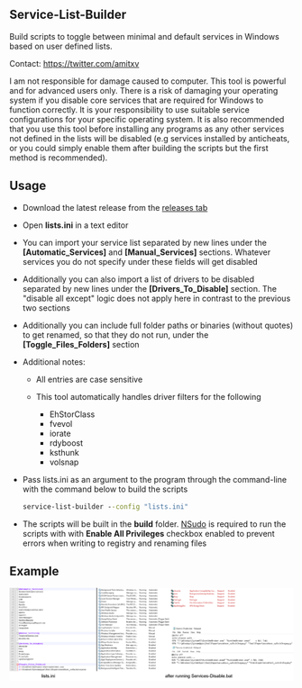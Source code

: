 ## Service-List-Builder

Build scripts to toggle between minimal and default services in Windows based on user defined lists.

Contact: https://twitter.com/amitxv

I am not responsible for damage caused to computer. This tool is powerful and for advanced users only. There is a risk of damaging your operating system if you disable core services that are required for Windows to function correctly. It is your responsibility to use suitable service configurations for your specific operating system. It is also recommended that you use this tool before installing any programs as any other services not defined in the lists will be disabled (e.g services installed by anticheats, or you could simply enable them after building the scripts but the first method is recommended).

## Usage
- Download the latest release from the [releases tab](https://github.com/amitxv/Service-List-Builder/releases)

- Open **lists.ini** in a text editor

- You can import your service list separated by new lines under the **[Automatic_Services]** and **[Manual_Services]** sections. Whatever services you do not specify under these fields will get disabled

- Additionally you can also import a list of drivers to be disabled separated by new lines under the **[Drivers_To_Disable]** section. The "disable all except" logic does not apply here in contrast to the previous two sections

- Additionally you can include full folder paths or binaries (without quotes) to get renamed, so that they do not run, under the **[Toggle_Files_Folders]** section

- Additional notes:

  - All entries are case sensitive

  - This tool automatically handles driver filters for the following
  
    - EhStorClass
    - fvevol
    - iorate
    - rdyboost
    - ksthunk
    - volsnap

- Pass lists.ini as an argument to the program through the command-line with the command below to build the scripts

  ```bat
  service-list-builder --config "lists.ini"
  ```

- The scripts will be built in the **build** folder. [NSudo](https://github.com/M2Team/NSudo) is required to run the scripts with with **Enable All Privileges** checkbox enabled to prevent errors when writing to registry and renaming files

## Example

<img src="./img/lists.png" width="1000"> 